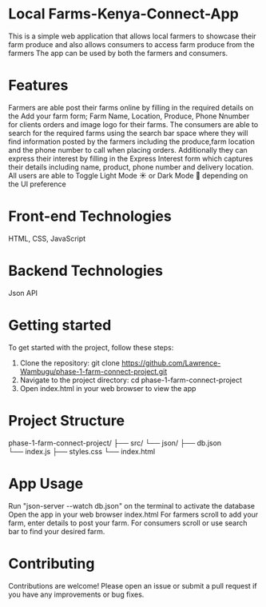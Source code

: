 # Local Farms-Kenya-Connect-App
This is a simple web application that allows local farmers to showcase their farm produce and also allows consumers to access farm produce from the farmers
The app can be used by both the farmers and consumers.
# Features
Farmers are able post their farms online by filling in the required details on the Add your farm form; Farm Name, Location, Produce, Phone Nnumber for clients orders and image logo for their farms.
The consumers are able to search for the required farms using the search bar space where they will find information posted by the farmers including the produce,farm location and the phone number to call when placing orders. Additionally they can express their interest by filling in the Express Interest form which captures their details including name, product, phone number and delivery location.
All users are able to Toggle Light Mode ☀️ or Dark Mode 🌙 depending on the UI preference 
# Front-end Technologies
HTML,
CSS,
JavaScript
# Backend Technologies 
Json API
# Getting started
To get started with the project, follow these steps:
1. Clone the repository:
git clone https://github.com/Lawrence-Wambugu/phase-1-farm-connect-project.git
2. Navigate to the project directory:
cd phase-1-farm-connect-project
3. Open index.html in your web browser to view the app

# Project Structure
phase-1-farm-connect-project/
├── src/
└── json/
    ├── db.json    
└── index.js
├── styles.css
└── index.html

# App Usage
Run "json-server --watch db.json" on the terminal to activate the database
Open the app in your web browser index.html
For farmers scroll to add your farm, enter details to post your farm.
For consumers scroll or use search bar to find your desired farm.

# Contributing
Contributions are welcome! Please open an issue or submit a pull request if you have any improvements or bug fixes.
